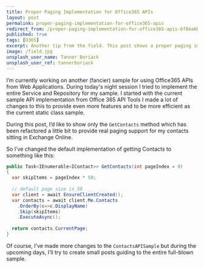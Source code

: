 ```yaml
---
title: Proper Paging Implementation for Office365 APIs
layout: post
permalink: proper-paging-implementation-for-office365-apis
redirect_from: /proper-paging-implementation-for-office365-apis-6f8ea6b295f8
published: true
tags: [O365]
excerpt: Another tip from the field. This post shows a proper paging implementation for lists
image: /field.jpg
unsplash_user_name: Tanner Boriack
unsplash_user_ref: tannerboriack
---
```


I’m currently working on another (fancier) sample for using Office365 APIs from Web Applications. During today's night session I tried to implement the entire Service and Repository for my sample. I started with the current sample API implementation from Office 365 API Tools I made a lot of changes to this to provide even more features and to be more efficient as the current static class sample.

During this post, I’d like to show only the `GetContacts` method which has been refactored a little bit to provide real paging support for my contacts sitting in Exchange Online.

So I’ve changed the default implementation of getting Contacts to something like this:

```csharp
public Task<IEnumerable<IContact>> GetContacts(int pageIndex = 0)
{
  var skipItems = pageIndex * 50;
  
  // default page size is 50
  var client = await EnsureClientCreated();
  var contacts = await client.Me.Contacts
    .OrderBy(c=>c.DisplayName)
    .Skip(skipItems)
    .ExecuteAsync();
    
  return contacts.CurrentPage;
}

```

Of course, I’ve made more changes to the `ContactsAPISample` but during the upcoming days, I’ll try to create small posts guiding to the entire full-blown sample.



